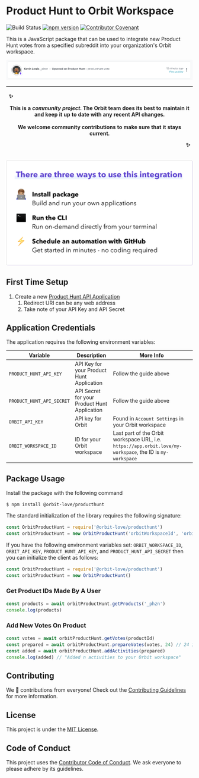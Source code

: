 # Product Hunt to Orbit Workspace

![Build Status](https://github.com/orbit-love/community-js-producthunt-orbit/workflows/CI/badge.svg)
[![npm version](https://badge.fury.io/js/%40orbit-love%2Fproducthunt.svg)](https://badge.fury.io/js/%40orbit-love%2Fproducthunt)
[![Contributor Covenant](https://img.shields.io/badge/Contributor%20Covenant-2.0-4baaaa.svg)](.github/CODE_OF_CONDUCT.md)

This is a JavaScript package that can be used to integrate new Product Hunt votes from a specified subreddit into your organization's Orbit workspace.

![](docs/activity.png)

|<p align="left">:sparkles:</p> This is a *community project*. The Orbit team does its best to maintain it and keep it up to date with any recent API changes.<br/><br/>We welcome community contributions to make sure that it stays current. <p align="right">:sparkles:</p>|
|-----------------------------------------|

![There are three ways to use this integration. Install package - build and run your own applications. Run the CLI - run on-demand directly from your terminal. Schedule an automation with GitHub - get started in minutes - no coding required](docs/ways-to-use.png)

## First Time Setup

1. Create a new [Product Hunt API Application](https://www.producthunt.com/v2/oauth/applications)
    1. Redirect URI can be any web address
    2. Take note of your API Key and API Secret

## Application Credentials

The application requires the following environment variables:

| Variable | Description | More Info
|---|---|--|
| `PRODUCT_HUNT_API_KEY` | API Key for your Product Hunt Application | Follow the guide above
| `PRODUCT_HUNT_API_SECRET` | API Secret for your Product Hunt Application | Follow the guide above
| `ORBIT_API_KEY` | API key for Orbit | Found in `Account Settings` in your Orbit workspace
| `ORBIT_WORKSPACE_ID` | ID for your Orbit workspace | Last part of the Orbit workspace URL, i.e. `https://app.orbit.love/my-workspace`, the ID is `my-workspace`

## Package Usage

Install the package with the following command

```
$ npm install @orbit-love/producthunt
```

The standard initialization of the library requires the following signature:

```js
const OrbitProductHunt = require('@orbit-love/producthunt')
const orbitProductHunt = new OrbitProductHunt('orbitWorkspaceId', 'orbitApiKey', 'productHuntApiKey', 'productHuntApiSecret')
```

If you have the following environment variables set: `ORBIT_WORKSPACE_ID`, `ORBIT_API_KEY`, `PRODUCT_HUNT_API_KEY`, and `PRODUCT_HUNT_API_SECRET` then you can initialize the client as follows:

```js
const OrbitProductHunt = require('@orbit-love/producthunt')
const orbitProductHunt = new OrbitProductHunt()
```

### Get Product IDs Made By A User

```js
const products = await orbitProductHunt.getProducts('_phzn')
console.log(products)
```

### Add New Votes On Product

```js
const votes = await orbitProductHunt.getVotes(productId)
const prepared = await orbitProductHunt.prepareVotes(votes, 24) // 24 is the number of previous hours to get votes from
const added = await orbitProductHunt.addActivities(prepared)
console.log(added) // "Added n activities to your Orbit workspace"
```

## Contributing

We 💜 contributions from everyone! Check out the [Contributing Guidelines](.github/CONTRIBUTING.md) for more information.

## License

This project is under the [MIT License](./LICENSE).

## Code of Conduct

This project uses the [Contributor Code of Conduct](.github/CODE_OF_CONDUCT.md). We ask everyone to please adhere by its guidelines.
